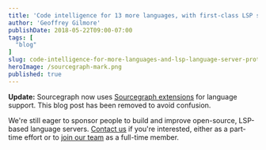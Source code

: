 ```yaml
---
title: 'Code intelligence for 13 more languages, with first-class LSP support'
author: 'Geoffrey Gilmore'
publishDate: 2018-05-22T09:00-07:00
tags: [
  "blog"
]
slug: code-intelligence-for-more-languages-and-lsp-language-server-protocol-support
heroImage: /sourcegraph-mark.png
published: true
---
```


**Update:** Sourcegraph now uses [Sourcegraph extensions](https://docs.sourcegraph.com/extensions) for language support. This blog post has been removed to avoid confusion.

We're still eager to sponsor people to build and improve open-source, LSP-based language servers. [Contact us](/contact) if you're interested, either as a part-time effort or to [join our team](https://github.com/sourcegraph/careers) as a full-time member.
